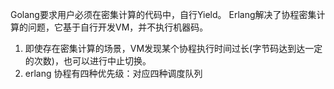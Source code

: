Golang要求用户必须在密集计算的代码中，自行Yield。
Erlang解决了协程密集计算的问题，它基于自行开发VM，并不执行机器码。
1. 即使存在密集计算的场景，VM发现某个协程执行时间过长(字节码达到达一定的次数)，也可以进行中止切换。
2. erlang 协程有四种优先级：对应四种调度队列